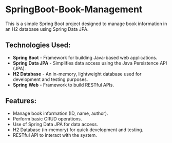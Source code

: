# SpringBoot-Book-Management

This is a simple Spring Boot project designed to manage book information in an H2 database using Spring Data JPA.

## Technologies Used:
- **Spring Boot** - Framework for building Java-based web applications.
- **Spring Data JPA** - Simplifies data access using the Java Persistence API (JPA).
- **H2 Database** - An in-memory, lightweight database used for development and testing purposes.
- **Spring Web** - Framework to build RESTful APIs.

## Features:
- Manage book information (ID, name, author).
- Perform basic CRUD operations.
- Use of Spring Data JPA for data access.
- H2 Database (in-memory) for quick development and testing.
- RESTful API to interact with the system.
